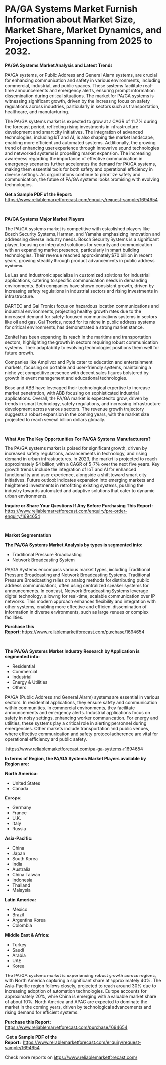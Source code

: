 <p><h1>PA/GA Systems Market Furnish Information about Market Size, Market Share, Market Dynamics, and Projections Spanning from 2025 to 2032.</h1></p><p><strong>PA/GA Systems Market Analysis and Latest Trends</strong></p>
<p><p>PA/GA systems, or Public Address and General Alarm systems, are crucial for enhancing communication and safety in various environments, including commercial, industrial, and public spaces. These systems facilitate real-time announcements and emergency alerts, ensuring prompt information dissemination during critical situations. The market for PA/GA systems is witnessing significant growth, driven by the increasing focus on safety regulations across industries, particularly in sectors such as transportation, healthcare, and manufacturing.</p><p>The PA/GA systems market is expected to grow at a CAGR of 11.7% during the forecast period, reflecting rising investments in infrastructure development and smart city initiatives. The integration of advanced technologies, including IoT and AI, is also shaping the market landscape, enabling more efficient and automated systems. Additionally, the growing trend of enhancing user experience through innovative sound technologies and networked systems is propelling market expansion. The increasing awareness regarding the importance of effective communication in emergency scenarios further accelerates the demand for PA/GA systems, making them essential tools for both safety and operational efficiency in diverse settings. As organizations continue to prioritize safety and communication, the future of PA/GA systems looks promising with evolving technologies.</p></p>
<p><strong>Get a Sample PDF of the Report:&nbsp;</strong> <a href="https://www.reliablemarketforecast.com/enquiry/request-sample/1694654?utm_campaign=2853&utm_medium=2&utm_source=Github&utm_content=ia&utm_term=25032025&utm_id=paga-systems">https://www.reliablemarketforecast.com/enquiry/request-sample/1694654</a></p>
<p>&nbsp;</p>
<p><strong>PA/GA Systems Major Market Players</strong></p>
<p><p>The PA/GA systems market is competitive with established players like Bosch Security Systems, Harman, and Yamaha emphasizing innovation and addressing diverse industry needs. Bosch Security Systems is a significant player, focusing on integrated solutions for security and communication with an expanding market presence, particularly in smart building technologies. Their revenue reached approximately $70 billion in recent years, growing steadily through product advancements in public address systems.</p><p>Le Las and Industronic specialize in customized solutions for industrial applications, catering to specific communication needs in demanding environments. Both companies have shown consistent growth, driven by increasing safety regulations in industrial sectors and rising investments in infrastructure.</p><p>BARTEC and Gai Tronics focus on hazardous location communications and industrial environments, projecting healthy growth rates due to the increased demand for safety-focused communications systems in sectors like oil and gas. Gai Tronics, noted for its niche in public address systems for critical environments, has demonstrated a strong market stance.</p><p>Zenitel has been expanding its reach in the maritime and transportation sectors, highlighting the growth in sectors requiring robust communication systems. Their adaptability to evolving technologies positions them well for future growth.</p><p>Companies like Amplivox and Pyle cater to education and entertainment markets, focusing on portable and user-friendly systems, maintaining a niche yet competitive presence with decent sales figures bolstered by growth in event management and educational technologies.</p><p>Bose and ABB have leveraged their technological expertise to increase market penetration, with ABB focusing on sophisticated industrial applications. Overall, the PA/GA market is expected to grow, driven by trends in smart technology, safety regulations, and increasing infrastructure development across various sectors. The revenue growth trajectory suggests a robust expansion in the coming years, with the market size projected to reach several billion dollars globally.</p></p>
<p>&nbsp;</p>
<p><strong>What Are The Key Opportunities For PA/GA Systems Manufacturers?</strong></p>
<p><p>The PA/GA systems market is poised for significant growth, driven by increased safety regulations, advancements in technology, and rising demand in urban infrastructures. In 2023, the market is projected to reach approximately $4 billion, with a CAGR of 5-7% over the next five years. Key growth trends include the integration of IoT and AI for enhanced functionality and user experience, alongside a shift toward smart city initiatives. Future outlook indicates expansion into emerging markets and heightened investments in retrofitting existing systems, pushing the industry towards automated and adaptive solutions that cater to dynamic urban environments.</p></p>
<p><strong>Inquire or Share Your Questions If Any Before Purchasing This Report:</strong> <a href="https://www.reliablemarketforecast.com/enquiry/pre-order-enquiry/1694654?utm_campaign=2853&utm_medium=2&utm_source=Github&utm_content=ia&utm_term=25032025&utm_id=paga-systems">https://www.reliablemarketforecast.com/enquiry/pre-order-enquiry/1694654</a></p>
<p>&nbsp;</p>
<p><strong>Market Segmentation</strong></p>
<p><strong>The PA/GA Systems Market Analysis by types is segmented into:</strong></p>
<p><ul><li>Traditional Pressure Broadcasting</li><li>Network Broadcasting System</li></ul></p>
<p><p>PA/GA Systems encompass various market types, including Traditional Pressure Broadcasting and Network Broadcasting Systems. Traditional Pressure Broadcasting relies on analog methods for distributing public address communications, often using centralized speaker systems for announcements. In contrast, Network Broadcasting Systems leverage digital technology, allowing for real-time, scalable communication over IP networks. This modern approach enhances flexibility and integration with other systems, enabling more effective and efficient dissemination of information in diverse environments, such as large venues or complex facilities.</p></p>
<p><strong>Purchase this Report:&nbsp;</strong><a href="https://www.reliablemarketforecast.com/purchase/1694654?utm_campaign=2853&utm_medium=2&utm_source=Github&utm_content=ia&utm_term=25032025&utm_id=paga-systems">https://www.reliablemarketforecast.com/purchase/1694654</a></p>
<p>&nbsp;</p>
<p><strong>The PA/GA Systems Market Industry Research by Application is segmented into:</strong></p>
<p><ul><li>Residential</li><li>Commercial</li><li>Industrial</li><li>Energy & Utilities</li><li>Others</li></ul></p>
<p><p>PA/GA (Public Address and General Alarm) systems are essential in various sectors. In residential applications, they ensure safety and communication within communities. In commercial environments, they facilitate announcements and emergency alerts. Industrial applications focus on safety in noisy settings, enhancing worker communication. For energy and utilities, these systems play a critical role in alerting personnel during emergencies. Other markets include transportation and public venues, where effective communication and safety protocol adherence are vital for operational efficiency and public safety.</p></p>
<p><a href="https://www.reliablemarketforecast.com/pa-ga-systems-r1694654?utm_campaign=2853&utm_medium=2&utm_source=Github&utm_content=ia&utm_term=25032025&utm_id=paga-systems">&nbsp;https://www.reliablemarketforecast.com/pa-ga-systems-r1694654</a></p>
<p><strong>In terms of Region, the PA/GA Systems Market Players available by Region are:</strong></p>
<p>
    <p> <strong> North America: </strong>
        <ul>
            <li>United States</li>
            <li>Canada</li>
        </ul>
        </p> 
    <p> <strong> Europe: </strong>
        <ul>
            <li>Germany</li>
            <li>France</li>
            <li>U.K.</li>
            <li>Italy</li>
            <li>Russia</li>
        </ul>
        </p> 
    <p> <strong> Asia-Pacific: </strong>
        <ul>
            <li>China</li>
            <li>Japan</li>
            <li>South Korea</li>
            <li>India</li>
            <li>Australia</li>
            <li>China Taiwan</li>
            <li>Indonesia</li>
            <li>Thailand</li>
            <li>Malaysia</li>
        </ul>
        </p> 
    <p> <strong> Latin America: </strong>
        <ul>
            <li>Mexico</li>
            <li>Brazil</li>
            <li>Argentina Korea</li>
            <li>Colombia</li>
        </ul>
        </p> 
    <p> <strong> Middle East & Africa: </strong>
        <ul>
            <li>Turkey</li>
            <li>Saudi</li>
            <li>Arabia</li>
            <li>UAE</li>
            <li>Korea</li>
        </ul>
    </p>
    </p>
<p><p>The PA/GA systems market is experiencing robust growth across regions, with North America capturing a significant share at approximately 40%. The Asia-Pacific region follows closely, projected to reach around 30% due to increasing adoption of automation technologies. Europe accounts for approximately 20%, while China is emerging with a valuable market share of about 10%. North America and APAC are expected to dominate the market in the coming years, driven by technological advancements and rising demand for efficient systems.</p></p>
<p><strong>Purchase this Report: </strong><a href="https://www.reliablemarketforecast.com/purchase/1694654?utm_campaign=2853&utm_medium=2&utm_source=Github&utm_content=ia&utm_term=25032025&utm_id=paga-systems">https://www.reliablemarketforecast.com/purchase/1694654</a></p>
<p>&nbsp;<strong>Get a Sample PDF of the Report:&nbsp;&nbsp;</strong><a href="https://www.reliablemarketforecast.com/enquiry/request-sample/1694654?utm_campaign=2853&utm_medium=2&utm_source=Github&utm_content=ia&utm_term=25032025&utm_id=paga-systems">https://www.reliablemarketforecast.com/enquiry/request-sample/1694654</a></p>
<p><strong></strong></p>
<p>Check more reports on <a href="https://www.reliablemarketforecast.com/?utm_campaign=2853&utm_medium=2&utm_source=Github&utm_content=ia&utm_term=25032025&utm_id=paga-systems">https://www.reliablemarketforecast.com/</a></p>